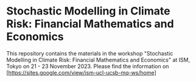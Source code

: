 # Stochastic Modelling in Climate Risk: Financial Mathematics and Economics
This repository contains the materials in the workshop "Stochastic Modelling in Climate Risk: Financial Mathematics and Economics" at ISM, Tokyo on 21 - 23 November 2023. Please find the information on [https://sites.google.com/view/ism-ucl-ucsb-mq-ws/home]
